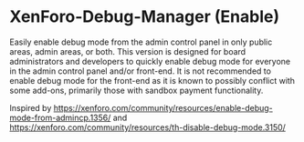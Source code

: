 # XenForo-Debug-Manager (Enable)
Easily enable debug mode from the admin control panel in only public areas, admin areas, or both. This version is designed for board administrators and developers to quickly enable debug mode for everyone in the admin control panel and/or front-end. It is not recommended to enable debug mode for the front-end as it is known to possibly conflict with some add-ons, primarily those with sandbox payment functionality.

Inspired by https://xenforo.com/community/resources/enable-debug-mode-from-admincp.1356/ and https://xenforo.com/community/resources/th-disable-debug-mode.3150/
